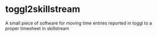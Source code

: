# toggl2skillstream
A small piece of software for moving time entries reported in toggl to a proper timesheet in skillstream
